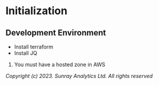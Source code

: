 # Initialization

## Development Environment
* Install terraform
* Install JQ
 
1. You must have a hosted zone in AWS



*Copyright (c) 2023. Sunray Analytics Ltd. All rights reserved*

